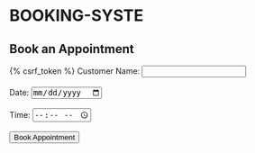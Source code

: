 # BOOKING-SYSTE<!DOCTYPE html>
<html>
<body>

<h2>Book an Appointment</h2>

<form action="{% url 'booking:create' %}" method="post">
  {% csrf_token %}
  <label for="customer_name">Customer Name:</label>
  <input type="text" id="customer_name" name="customer_name"><br><br>
  <label for="date">Date:</label>
  <input type="date" id="date" name="date"><br><br>
  <label for="time">Time:</label>
  <input type="time" id="time" name="time"><br><br>
  <input type="submit" value="Book Appointment">
</form>

</body>
</html>
